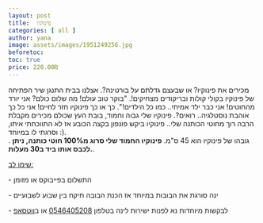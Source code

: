 ```yaml
---
layout: post
title:  פינוקיו
categories: [ all ]
author: yana
image: assets/images/1951249256.jpg
beforetoc: 
toc: true
price: 220.00₪
---
```

מכירים את פינוקיו? או שבעצם גדלתם על בורטינה?. אצלנו בבית התנגן שיר הפתיחה של פינוקיו בקולי קולות ובריקודים מצחיקים!. "בוקר טוב עולם! מה שלום כולם? אני יורד מהחוטים! אני כבר ילד אמיתי.. כמו כל הילדים!". כך או כך פינוקיו חזר לחיים! אני כל כך אוהבת נוסטלגיה.. רואים?. פינוקיו שלי גבוה וחמוד, בובת העץ שכולם מכירים מקבלת הרבה רוך מחוטי הכותנה שלי.. פינוקיו ביקש פונפון בקצה הכובע אז לא התווכחתי איתו, וסרגתי לו במיוחד :). <br>. גובהו של פינוקיו הוא 45 ס"מ. <strong>פינוקיו החמוד שלי סרוג מ100% חוטי כותנה, ניתן לכבס אותו ביד ב30 מעלות.</strong>. <br>

<p><u>שימו לב:</u></p>
<p>- התשלום בפייבוקס או מזומן</p>
<p>- ינה סורגת את הבובות במיוחד אז הכנת הבובה תיקח בין שבוע לשבועיים<br></p>
<p>- לבקשות מיוחדות נא לפנות ישירות לינה בטלפון <a href="tel:0546405208" target="_blank">0546405208</a> או ב<a href="https://wa.me/972546405208?text=שלום, בקשר לפינוקיו נראה מעניין מאוד" target="_blank">ווטסאפ</a></p>
